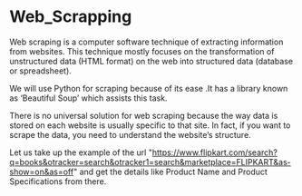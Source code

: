 # Web_Scrapping


Web scraping is a computer software technique of extracting information from websites. This technique mostly focuses on the transformation of unstructured data (HTML format) on the web into structured data (database or spreadsheet).

We will use Python for scraping because of its ease .It has a library known as ‘Beautiful Soup’ which assists this task.

There is no universal solution for web scraping because the way data is stored on each website is usually specific to that site. In fact, if you want to scrape the data, you need to understand the website’s structure.


Let us take up the example of the url "https://www.flipkart.com/search?q=books&otracker=search&otracker1=search&marketplace=FLIPKART&as-show=on&as=off" and get the details like Product Name and Product Specifications from there.